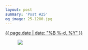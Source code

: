 ```yaml
---
layout: post
summary: 'Post #25'
og_image: 25-1280.jpg
---
```


<p>
 <time>
  <a href="/25">
   {{ page.date | date: "%B %-d, %Y" }}
  </a>
 </time>
 <a href="/25">
  <figure data-taken="8/27/2013">
   <img sizes="(min-width: 700px) 50vw, calc(100vw - 2rem)" src="{{ site.assets_url }}/25-640.jpg" srcset="{{ site.assets_url }}/25-1280.jpg 1280w, {{ site.assets_url }}/25-960.jpg 960w, {{ site.assets_url }}/25-640.jpg 640w, {{ site.assets_url }}/25-320.jpg 320w"/>
  </figure>
 </a>
</p>
